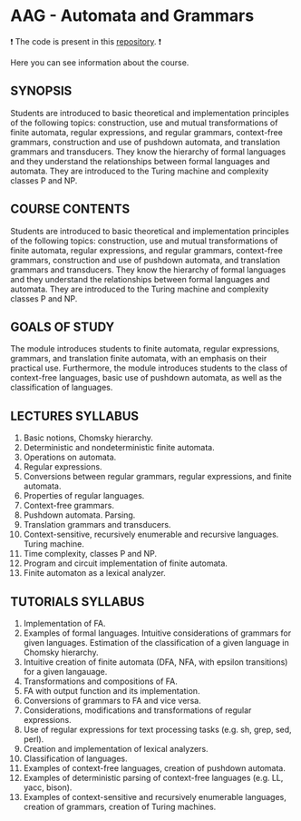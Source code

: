# AAG - Automata and Grammars

❗ The code is present in this [repository](https://github.com/nickobard/AAG-Automata-and-Grammars). ❗

Here you can see information about the course.

## SYNOPSIS
Students are introduced to basic theoretical and implementation principles of the following topics: construction, use and mutual transformations of finite automata, regular expressions, and regular grammars, context-free grammars, construction and use of pushdown automata, and translation grammars and transducers. They know the hierarchy of formal languages and they understand the relationships between formal languages and automata. They are introduced to the Turing machine and complexity classes P and NP.

## COURSE CONTENTS
Students are introduced to basic theoretical and implementation principles of the following topics: construction, use and mutual transformations of finite automata, regular expressions, and regular grammars, context-free grammars, construction and use of pushdown automata, and translation grammars and transducers. They know the hierarchy of formal languages and they understand the relationships between formal languages and automata. They are introduced to the Turing machine and complexity classes P and NP.

## GOALS OF STUDY
The module introduces students to finite automata, regular expressions, grammars, and translation finite automata, with an emphasis on their practical use. Furthermore, the module introduces students to the class of context-free languages, basic use of pushdown automata, as well as the classification of languages.

## LECTURES SYLLABUS
1. Basic notions, Chomsky hierarchy.
2. Deterministic and nondeterministic finite automata.
3. Operations on automata.
4. Regular expressions.
5. Conversions between regular grammars, regular expressions, and finite automata.
6. Properties of regular languages.
7. Context-free grammars.
8. Pushdown automata. Parsing.
9. Translation grammars and transducers.
10. Context-sensitive, recursively enumerable and recursive languages. Turing machine.
11. Time complexity, classes P and NP.
12. Program and circuit implementation of finite automata.
13. Finite automaton as a lexical analyzer.

## TUTORIALS SYLLABUS
1. Implementation of FA.
2. Examples of formal languages. Intuitive considerations of grammars for given languages. Estimation of the classification of a given language in Chomsky hierarchy.
3. Intuitive creation of finite automata (DFA, NFA, with epsilon transitions) for a given langauage.
4. Transformations and compositions of FA.
5. FA with output function and its implementation.
6. Conversions of grammars to FA and vice versa.
7. Considerations, modifications and transformations of regular expressions.
8. Use of regular expressions for text processing tasks (e.g. sh, grep, sed, perl).
9. Creation and implementation of lexical analyzers.
10. Classification of languages.
11. Examples of context-free languages, creation of pushdown automata.
12. Examples of deterministic parsing of context-free languages (e.g. LL, yacc, bison).
13. Examples of context-sensitive and recursively enumerable languages, creation of grammars, creation of Turing machines.